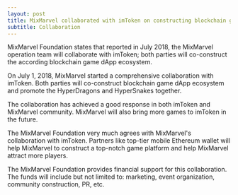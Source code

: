 ```yaml
---
layout: post
title: MixMarvel collaborated with imToken on constructing blockchain game dApp ecosystem
subtitle: Collaboration
---
```


MixMarvel Foundation states that reported in July 2018, the MixMarvel operation team will collaborate with imToken; both parties will co-construct the according blockchain game dApp ecosystem.

On July 1, 2018, MixMarvel started a comprehensive collaboration with imToken. Both parties will co-construct blockchain game dApp ecosystem and  promote the HyperDragons and HyperSnakes together.

The collaboration has achieved a good response in both imToken and MixMarvel community. MixMarvel will also bring more games to imToken in the future.

The MixMarvel Foundation very much agrees with MixMarvel's collaboration with imToken. Partners like top-tier mobile Ethereum wallet will help MixMarvel to construct a top-notch game platform and help MixMarvel attract more players. 

The MixMarvel Foundation provides financial support for this collaboration. The funds will include but not limited to: marketing, event organization, community construction, PR, etc. 

